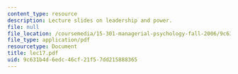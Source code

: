 ```yaml
---
content_type: resource
description: Lecture slides on leadership and power.
file: null
file_location: /coursemedia/15-301-managerial-psychology-fall-2006/9c631b4d6edc46cf21f57dd215888365_lec17.pdf
file_type: application/pdf
resourcetype: Document
title: lec17.pdf
uid: 9c631b4d-6edc-46cf-21f5-7dd215888365
---
```

